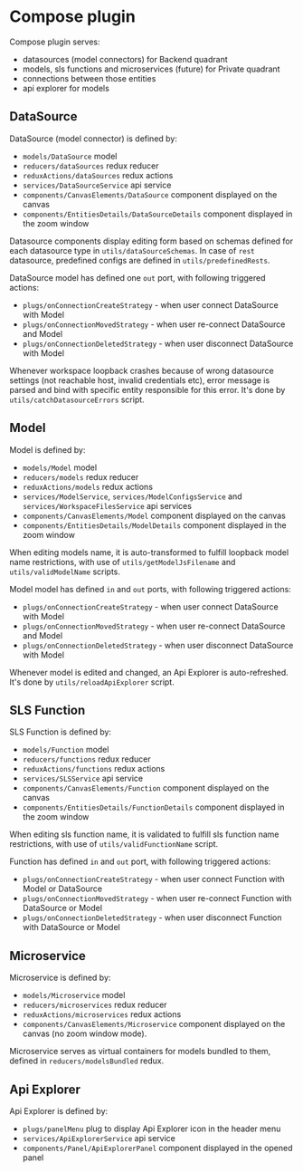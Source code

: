 # Compose plugin

Compose plugin serves:
- datasources (model connectors) for Backend quadrant
- models, sls functions and microservices (future) for Private quadrant
- connections between those entities
- api explorer for models

## DataSource

DataSource (model connector) is defined by:
- `models/DataSource` model
- `reducers/dataSources` redux reducer
- `reduxActions/dataSources` redux actions
- `services/DataSourceService` api service
- `components/CanvasElements/DataSource` component displayed on the canvas
- `components/EntitiesDetails/DataSourceDetails` component displayed in the zoom window

Datasource components display editing form based on schemas defined for each datasource type in `utils/dataSourceSchemas`. In case of `rest` datasource, predefined configs are defined in `utils/predefinedRests`.

DataSource model has defined one `out` port, with following triggered actions:
- `plugs/onConnectionCreateStrategy` - when user connect DataSource with Model
- `plugs/onConnectionMovedStrategy` - when user re-connect DataSource and Model
- `plugs/onConnectionDeletedStrategy` - when user disconnect DataSource with Model

Whenever workspace loopback crashes because of wrong datasource settings (not reachable host, invalid credentials etc), error message is parsed and bind with specific entity responsible for this error. It's done by `utils/catchDatasourceErrors` script.

## Model

Model is defined by:
- `models/Model` model
- `reducers/models` redux reducer
- `reduxActions/models` redux actions
- `services/ModelService`, `services/ModelConfigsService` and `services/WorkspaceFilesService` api services
- `components/CanvasElements/Model` component displayed on the canvas
- `components/EntitiesDetails/ModelDetails` component displayed in the zoom window

When editing models name, it is auto-transformed to fulfill loopback model name restrictions, with use of `utils/getModelJsFilename` and `utils/validModelName` scripts.

Model model has defined `in` and `out` ports, with following triggered actions:
- `plugs/onConnectionCreateStrategy` - when user connect DataSource with Model
- `plugs/onConnectionMovedStrategy` - when user re-connect DataSource and Model
- `plugs/onConnectionDeletedStrategy` - when user disconnect DataSource with Model

Whenever model is edited and changed, an Api Explorer is auto-refreshed. It's done by `utils/reloadApiExplorer` script.

## SLS Function

SLS Function is defined by:
- `models/Function` model
- `reducers/functions` redux reducer
- `reduxActions/functions` redux actions
- `services/SLSService` api service
- `components/CanvasElements/Function` component displayed on the canvas
- `components/EntitiesDetails/FunctionDetails` component displayed in the zoom window

When editing sls function name, it is validated to fulfill sls function name restrictions, with use of `utils/validFunctionName` script.

Function has defined `in` and `out` port, with following triggered actions:
- `plugs/onConnectionCreateStrategy` - when user connect Function with Model or DataSource
- `plugs/onConnectionMovedStrategy` - when user re-connect Function with DataSource or Model
- `plugs/onConnectionDeletedStrategy` - when user disconnect Function with DataSource or Model

## Microservice

Microservice is defined by:
- `models/Microservice` model
- `reducers/microservices` redux reducer
- `reduxActions/microservices` redux actions
- `components/CanvasElements/Microservice` component displayed on the canvas (no zoom window mode).

Microservice serves as virtual containers for models bundled to them, defined in `reducers/modelsBundled` redux.

## Api Explorer

Api Explorer is defined by:
- `plugs/panelMenu` plug to display Api Explorer icon in the header menu
- `services/ApiExplorerService` api service
- `components/Panel/ApiExplorerPanel` component displayed in the opened panel
